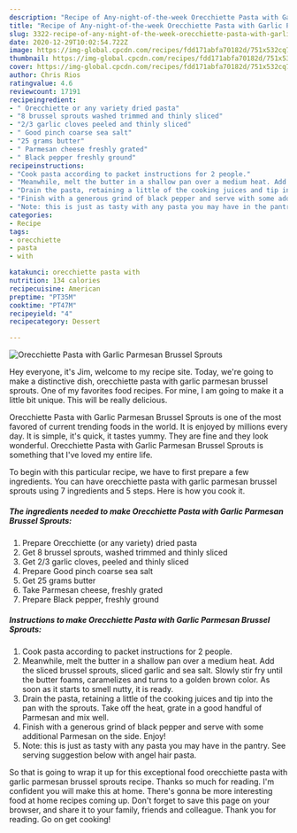 ```yaml
---
description: "Recipe of Any-night-of-the-week Orecchiette Pasta with Garlic Parmesan Brussel Sprouts"
title: "Recipe of Any-night-of-the-week Orecchiette Pasta with Garlic Parmesan Brussel Sprouts"
slug: 3322-recipe-of-any-night-of-the-week-orecchiette-pasta-with-garlic-parmesan-brussel-sprouts
date: 2020-12-29T10:02:54.722Z
image: https://img-global.cpcdn.com/recipes/fdd171abfa70182d/751x532cq70/orecchiette-pasta-with-garlic-parmesan-brussel-sprouts-recipe-main-photo.jpg
thumbnail: https://img-global.cpcdn.com/recipes/fdd171abfa70182d/751x532cq70/orecchiette-pasta-with-garlic-parmesan-brussel-sprouts-recipe-main-photo.jpg
cover: https://img-global.cpcdn.com/recipes/fdd171abfa70182d/751x532cq70/orecchiette-pasta-with-garlic-parmesan-brussel-sprouts-recipe-main-photo.jpg
author: Chris Rios
ratingvalue: 4.6
reviewcount: 17191
recipeingredient:
- " Orecchiette or any variety dried pasta"
- "8 brussel sprouts washed trimmed and thinly sliced"
- "2/3 garlic cloves peeled and thinly sliced"
- " Good pinch coarse sea salt"
- "25 grams butter"
- " Parmesan cheese freshly grated"
- " Black pepper freshly ground"
recipeinstructions:
- "Cook pasta according to packet instructions for 2 people."
- "Meanwhile, melt the butter in a shallow pan over a medium heat. Add the sliced brussel sprouts, sliced garlic and sea salt. Slowly stir fry until the butter foams, caramelizes and turns to a golden brown color. As soon as it starts to smell nutty, it is ready."
- "Drain the pasta, retaining a little of the cooking juices and tip into the pan with the sprouts. Take off the heat, grate in a good handful of Parmesan and mix well."
- "Finish with a generous grind of black pepper and serve with some additional Parmesan on the side. Enjoy!"
- "Note: this is just as tasty with any pasta you may have in the pantry. See serving suggestion below with angel hair pasta."
categories:
- Recipe
tags:
- orecchiette
- pasta
- with

katakunci: orecchiette pasta with 
nutrition: 134 calories
recipecuisine: American
preptime: "PT35M"
cooktime: "PT47M"
recipeyield: "4"
recipecategory: Dessert

---
```



![Orecchiette Pasta with Garlic Parmesan Brussel Sprouts](https://img-global.cpcdn.com/recipes/fdd171abfa70182d/751x532cq70/orecchiette-pasta-with-garlic-parmesan-brussel-sprouts-recipe-main-photo.jpg)

Hey everyone, it's Jim, welcome to my recipe site. Today, we're going to make a distinctive dish, orecchiette pasta with garlic parmesan brussel sprouts. One of my favorites food recipes. For mine, I am going to make it a little bit unique. This will be really delicious.

Orecchiette Pasta with Garlic Parmesan Brussel Sprouts is one of the most favored of current trending foods in the world. It is enjoyed by millions every day. It is simple, it's quick, it tastes yummy. They are fine and they look wonderful. Orecchiette Pasta with Garlic Parmesan Brussel Sprouts is something that I've loved my entire life.




To begin with this particular recipe, we have to first prepare a few ingredients. You can have orecchiette pasta with garlic parmesan brussel sprouts using 7 ingredients and 5 steps. Here is how you cook it.

<!--inarticleads1-->

##### The ingredients needed to make Orecchiette Pasta with Garlic Parmesan Brussel Sprouts:

1. Prepare  Orecchiette (or any variety) dried pasta
1. Get 8 brussel sprouts, washed trimmed and thinly sliced
1. Get 2/3 garlic cloves, peeled and thinly sliced
1. Prepare  Good pinch coarse sea salt
1. Get 25 grams butter
1. Take  Parmesan cheese, freshly grated
1. Prepare  Black pepper, freshly ground




<!--inarticleads2-->

##### Instructions to make Orecchiette Pasta with Garlic Parmesan Brussel Sprouts:

1. Cook pasta according to packet instructions for 2 people.
1. Meanwhile, melt the butter in a shallow pan over a medium heat. Add the sliced brussel sprouts, sliced garlic and sea salt. Slowly stir fry until the butter foams, caramelizes and turns to a golden brown color. As soon as it starts to smell nutty, it is ready.
1. Drain the pasta, retaining a little of the cooking juices and tip into the pan with the sprouts. Take off the heat, grate in a good handful of Parmesan and mix well.
1. Finish with a generous grind of black pepper and serve with some additional Parmesan on the side. Enjoy!
1. Note: this is just as tasty with any pasta you may have in the pantry. See serving suggestion below with angel hair pasta.




So that is going to wrap it up for this exceptional food orecchiette pasta with garlic parmesan brussel sprouts recipe. Thanks so much for reading. I'm confident you will make this at home. There's gonna be more interesting food at home recipes coming up. Don't forget to save this page on your browser, and share it to your family, friends and colleague. Thank you for reading. Go on get cooking!
